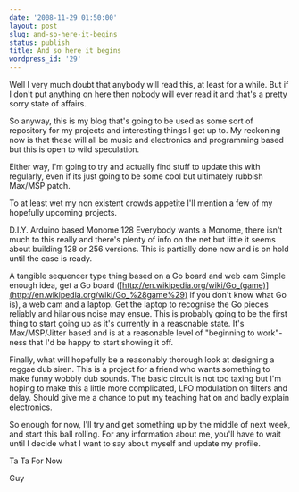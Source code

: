 ```yaml
---
date: '2008-11-29 01:50:00'
layout: post
slug: and-so-here-it-begins
status: publish
title: And so here it begins
wordpress_id: '29'
---
```


Well I very much doubt that anybody will read this, at least for a while. But if I don't put anything on here then nobody will ever read it and that's a pretty sorry state of affairs.

So anyway, this is my blog that's going to be used as some sort of repository for my projects and interesting things I get up to. My reckoning now is that these will all be music and electronics and programming based but this is open to wild speculation.

Either way, I'm going to try and actually find stuff to update this with regularly, even if its just going to be some cool but ultimately rubbish Max/MSP patch.

To at least wet my non existent crowds appetite I'll mention a few of my hopefully upcoming projects.

D.I.Y. Arduino based Monome 128
Everybody wants a Monome, there isn't much to this really and there's plenty of info on the net but little it seems about building 128 or 256 versions. This is partially done now and is on hold until the case is ready.

A tangible sequencer type thing based on a Go board and web cam
Simple enough idea, get a Go board ([http://en.wikipedia.org/wiki/Go_(game)](http://en.wikipedia.org/wiki/Go_%28game%29) if you don't know what Go is), a web cam and a laptop. Get the laptop to recognise the Go pieces reliably and hilarious noise may ensue.
This is probably going to be the first thing to start going up as it's currently in a reasonable state. It's Max/MSP/Jitter based and is at a reasonable level of "beginning to work"-ness that I'd be happy to start showing it off.

Finally, what will hopefully be a reasonably thorough look at designing a reggae dub siren. This is a project for a friend who wants something to make funny wobbly dub sounds. The basic circuit is not too taxing but I'm hoping to make this a little more complicated, LFO modulation on filters and delay. Should give me a chance to put my teaching hat on and badly explain electronics.




So enough for now, I'll try and get something up by the middle of next week, and start this ball rolling. For any information about me, you'll have to wait until I decide what I want to say about myself and update my profile.


Ta Ta For Now

Guy


